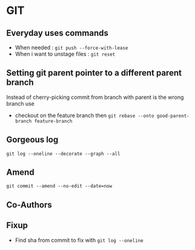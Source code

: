 # GIT 

## Everyday uses commands

- When needed : `git push --force-with-lease`
- When i want to unstage files : `git reset`

## Setting git parent pointer to a different parent branch
Instead of cherry-picking commit from branch with parent is the wrong branch use
- checkout on the feature branch then `git rebase --onto good-parent-branch feature-branch`

## Gorgeous log
`git log --oneline --decorate --graph --all`

## Amend
`git commit --amend --no-edit --date=now`

## Co-Authors


## Fixup

- Find sha from commit to fix with `git log --oneline` 
